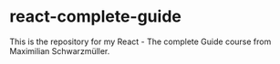 # react-complete-guide
This is the repository for my React - The complete Guide course from Maximilian Schwarzmüller.
